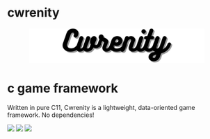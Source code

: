 # cwrenity

<p align="center">
<img src="branding/banner.png" alt="cwrenity logo" width="80%" height="80%">
</p>

# c game framework
Written in pure C11, Cwrenity is a lightweight, data-oriented game framework. No dependencies!

<p float="left">
  <img src="https://img.shields.io/github/license/kelestial/cwrenity?style=flat-square">
  <img src="/img2.png"> 
  <img src="/img3.png">
</p>
